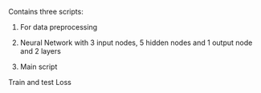 Contains three scripts:

1. For data preprocessing

2. Neural Network with 3 input nodes, 5 hidden nodes and 1 output node and 2 layers

3. Main script 



Train and test Loss

